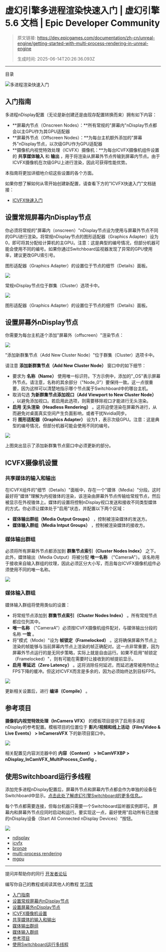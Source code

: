 # 虚幻引擎多进程渲染快速入门 | 虚幻引擎 5.6 文档 | Epic Developer Community

> 原文链接: https://dev.epicgames.com/documentation/zh-cn/unreal-engine/getting-started-with-multi-process-rendering-in-unreal-engine
> 
> 生成时间: 2025-06-14T20:26:36.093Z

---

目录

![多进程渲染快速入门](https://dev.epicgames.com/community/api/documentation/image/8e9be6f2-698d-4a42-b79d-cbf0f6dbec91?resizing_type=fill&width=1920&height=335)

## 入门指南

多进程nDisplay配置（无论是新创建还是由现存配置转换而来）拥有如下内容：

-   **屏幕内节点（Onscreen Nodes）：**所有常规的"屏幕内"nDisplay节点都会以主GPU作为其GPU适配器
-   **屏幕外节点（Offscreen Nodes）：**为每台主机额外添加的"屏幕外"nDisplay节点，以次级GPU作为GPU适配器
-   **摄像机内视觉特效处理（ICVFX）摄像机：**为每台ICVFX摄像机组件设置的 **共享媒体输入** 和 **输出** ，用于将渲染从屏幕外节点传输到屏幕内节点。由于ICVFX摄像机在次级GPU上进行渲染，因此可获得性能优势。

本指南将更加详细地介绍这些设置的各个方面。

如果你想了解如何从零开始创建新配置，请查看下方的"ICVFX快速入门"文档链接：

-   [ICVFX快速入门](/documentation/zh-cn/unreal-engine/in-camera-vfx-quick-start-for-unreal-engine)

## 设置常规屏幕内nDisplay节点

你必须将常规的"屏幕内（onscreen）"nDisplay节点设为使用与屏幕外节点不同的GPU进行渲染。将常规nDisplay节点的图形适配器（Graphics Adapter）设为0，即可将其分配给计算机的主GPU。注意：这是典型的编号情况，但部分机器可能会使用不同的编号。如果你通过Switchboard监视器发现了异常的GPU使用率，建议更改GPU索引号。

图形适配器（Graphics Adapter）的设置位于节点的细节（Details）面板。

![](https://d1iv7db44yhgxn.cloudfront.net/documentation/images/d43bae36-9e3a-435b-a9de-ca0ac21bac23/gs-0.png)

常规nDisplay节点位于群集（Cluster）选项卡中。

![](https://d1iv7db44yhgxn.cloudfront.net/documentation/images/2cfc3cf9-82f8-43e3-ae9a-6021e0cf845a/gs-1.png)

图形适配器（Graphics Adapter）的设置位于节点的细节（Details）面板。

## 设置屏幕外nDisplay节点

你需要为每台主机逐个添加"屏幕外（offscreen）"渲染节点：

![](https://d1iv7db44yhgxn.cloudfront.net/documentation/images/521657c4-4329-4813-b400-9a659f0dd666/gs-2.png)

"添加新群集节点（Add New Cluster Node）"位于群集（Cluster）选项卡中。

请注意 **添加新群集节点（Add New Cluster Node）** 窗口中的如下细节：

-   要求为 **名称（Name）** 使用唯一标识符。下方示例中，添加的"\_OS"表示屏幕外节点。请注意，名称的其余部分（"Node\_0"）要保持一致。这一点很重要，因为这样可以清楚地指示哪个节点属于Switchboard中的哪台主机。
-   取消勾选 **为新群集节点添加视口（Add Viewport to New Cluster Node）** ，以避免添加视口。若启用此选项，则需要移除视口才能进行无头渲染。
-   **启用** **无头渲染（Headless Rendering）** 。这将迫使渲染在屏幕外进行，从而避免对桌面真实空间产生负面影响，或者干扰Nvidia同步。
-   将 **图形适配器（Graphics Adapter）** 设为**1** ，表示次级GPU。注意：这是典型的编号情况，但部分机器可能会使用不同的编号。

![](https://d1iv7db44yhgxn.cloudfront.net/documentation/images/b7ae6123-bb3d-4297-9a56-835f1af2bf0a/gs-3.png)

上图突出显示了添加新群集节点窗口中必须更新的部分。

## ICVFX摄像机设置

### 共享媒体的输入和输出

在ICVFX组件的"细节（Details）"面板中，存在一个"媒体（Media）"分段。这时最好将"媒体"理解为内视锥体的渲染，该渲染由屏幕外节点传输给常规节点，然后被显示在外视锥体上。媒体的设置将控制nDisplay视口发送和接收不同类型媒体的方式。你必须让媒体处于"启用"状态，并配置以下两个区域：

-   **媒体输出群组（Media Output Groups）** ，控制被渲染媒体的发送方。
-   **媒体输入群组（Media Intput Groups）** ，控制被渲染媒体的接收方。

### 媒体输出群组

必须将所有屏幕外节点都添加到 **群集节点索引（Cluster Nodes Index）** 之下。此外，媒体输出（Media Output）将被分配 **唯一名称** （"CameraA"）。该名称用于接收来自输入群组的纹理，因此必须区分大小写，而且每台ICVFX摄像机组件必须使用不同的唯一名称。

![](https://d1iv7db44yhgxn.cloudfront.net/documentation/images/c0c6b554-21dd-4374-b623-4b3e4987e5f6/gs-4.png)

### 媒体输入群组

媒体输入群组将使用类似的设置：

-   将常规节点添加到 **群集节点索引（Cluster Nodes Index）** 。所有常规节点都应位列其中。
-   **唯一名称** （"CameraA"）必须按ICVFX摄像机组件配对，与媒体输出分段的名称 **一致** 。
-   将"模式（Mode）"设为 **帧锁定（Framelocked）** 。这将确保屏幕外节点上渲染的帧能够与当前屏幕内节点上渲染的帧正确配对。这一点非常重要，因为屏幕外节点运行的是无同步策略，实际上就是自由运行。如果不启用"帧锁定（Framelocked）"，则有可能在需要时让接收到的帧提前显示。
-   **启用** **零延迟（Zero Latency）** 。这将消除任何延迟，而延迟通常被用作防止FPS下降的缓冲。但这对ICVFX而言是多余的，因为必须始终达到目标FPS。

![](https://d1iv7db44yhgxn.cloudfront.net/documentation/images/b9630132-b60b-4c80-9416-a20a129dd7dd/gs-5.png)

更新相关设置后，进行 **编译（Compile）** 。

## 参考项目

**摄像机内视觉特效处理（InCamera VFX）** 的模板项目提供了启用多进程nDisplay的参考配置。模板项目的位置位于 **影片/视频和线上活动（Film/Video & Live Events） > InCameraVFX** 下的新项目窗口中。

![](https://d1iv7db44yhgxn.cloudfront.net/documentation/images/95e6e22f-76c6-498f-aba5-18fc5e6a7766/gs-6.png)

相关配置见内容浏览器中的 **内容（Content） > InCamVFXBP > nDisplay\_InCamVFX\_MultiProcess\_Config** 。

## 使用Switchboard运行多线程

添加完多进程nDisplay配置后，屏幕外节点和屏幕内节点都会作为单独的设备在Switchboard中显示。[点击此处了解虚幻引擎Switchboard的更多信息。](/documentation/zh-cn/unreal-engine/switchboard-in-unreal-engine)。

每个节点都需要连接，但每台机器只需要一个Switchboard监听器实例即可。 屏幕内和屏幕外节点应同时启动和运行。要实现这一点，最好使用"启动所有已连接的nDisplay设备（Start All Connected nDisplay Devices）"按钮。

![](https://d1iv7db44yhgxn.cloudfront.net/documentation/images/fd0b7dec-999c-4ce8-a961-bd20510d7f05/gs-7.png)

-   [ndisplay](https://dev.epicgames.com/community/search?query=ndisplay)
-   [icvfx](https://dev.epicgames.com/community/search?query=icvfx)
-   [bronze](https://dev.epicgames.com/community/search?query=bronze)
-   [multi-process rendering](https://dev.epicgames.com/community/search?query=multi-process%20rendering)
-   [mgpu](https://dev.epicgames.com/community/search?query=mgpu)

* * *

提问并帮助你的同行 [开发者论坛](https://forums.unrealengine.com/categories?tag=unreal-engine)

编写你自己的教程或阅读其他人的教程 [学习库](https://dev.epicgames.com/community/unreal-engine/learning)

-   [入门指南](/documentation/zh-cn/unreal-engine/getting-started-with-multi-process-rendering-in-unreal-engine#%E5%85%A5%E9%97%A8%E6%8C%87%E5%8D%97)
-   [设置常规屏幕内nDisplay节点](/documentation/zh-cn/unreal-engine/getting-started-with-multi-process-rendering-in-unreal-engine#%E8%AE%BE%E7%BD%AE%E5%B8%B8%E8%A7%84%E5%B1%8F%E5%B9%95%E5%86%85ndisplay%E8%8A%82%E7%82%B9)
-   [设置屏幕外nDisplay节点](/documentation/zh-cn/unreal-engine/getting-started-with-multi-process-rendering-in-unreal-engine#%E8%AE%BE%E7%BD%AE%E5%B1%8F%E5%B9%95%E5%A4%96ndisplay%E8%8A%82%E7%82%B9)
-   [ICVFX摄像机设置](/documentation/zh-cn/unreal-engine/getting-started-with-multi-process-rendering-in-unreal-engine#icvfx%E6%91%84%E5%83%8F%E6%9C%BA%E8%AE%BE%E7%BD%AE)
-   [共享媒体的输入和输出](/documentation/zh-cn/unreal-engine/getting-started-with-multi-process-rendering-in-unreal-engine#%E5%85%B1%E4%BA%AB%E5%AA%92%E4%BD%93%E7%9A%84%E8%BE%93%E5%85%A5%E5%92%8C%E8%BE%93%E5%87%BA)
-   [媒体输出群组](/documentation/zh-cn/unreal-engine/getting-started-with-multi-process-rendering-in-unreal-engine#%E5%AA%92%E4%BD%93%E8%BE%93%E5%87%BA%E7%BE%A4%E7%BB%84)
-   [媒体输入群组](/documentation/zh-cn/unreal-engine/getting-started-with-multi-process-rendering-in-unreal-engine#%E5%AA%92%E4%BD%93%E8%BE%93%E5%85%A5%E7%BE%A4%E7%BB%84)
-   [参考项目](/documentation/zh-cn/unreal-engine/getting-started-with-multi-process-rendering-in-unreal-engine#%E5%8F%82%E8%80%83%E9%A1%B9%E7%9B%AE)
-   [使用Switchboard运行多线程](/documentation/zh-cn/unreal-engine/getting-started-with-multi-process-rendering-in-unreal-engine#%E4%BD%BF%E7%94%A8switchboard%E8%BF%90%E8%A1%8C%E5%A4%9A%E7%BA%BF%E7%A8%8B)